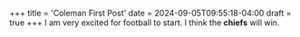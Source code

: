 +++
title = 'Coleman First Post'
date = 2024-09-05T09:55:18-04:00
draft = true
+++
I am very excited for football to start. 
I think the **chiefs** will win.